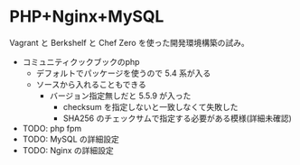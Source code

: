 PHP+Nginx+MySQL
===============


Vagrant と Berkshelf と Chef Zero を使った開発環境構築の試み。

- コミュニティクックブックのphp
  - デフォルトでパッケージを使うので 5.4 系が入る
  - ソースから入れることもできる
    - バージョン指定無しだと 5.5.9 が入った
      - checksum を指定しないと一致しなくて失敗した
      - SHA256 のチェックサムで指定する必要がある模様(詳細未確認)
- TODO: php fpm
- TODO: MySQL の詳細設定
- TODO: Nginx の詳細設定
